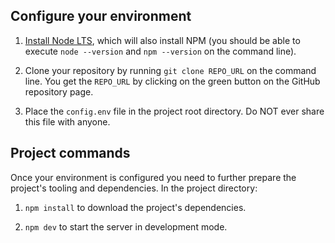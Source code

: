 ## Configure your environment

1. [Install Node LTS](https://nodejs.org/en/download/), which will also install NPM (you should be able to execute `node --version` and `npm --version` on the command line).

2. Clone your repository by running `git clone REPO_URL` on the command line. You get the `REPO_URL` by clicking on the green button on the GitHub repository page.

3. Place the `config.env` file in the project root directory. Do NOT ever share this file with anyone.

## Project commands

Once your environment is configured you need to further prepare the project's tooling and dependencies. In the project directory:

1. `npm install` to download the project's dependencies.

2. `npm dev` to start the server in development mode.

